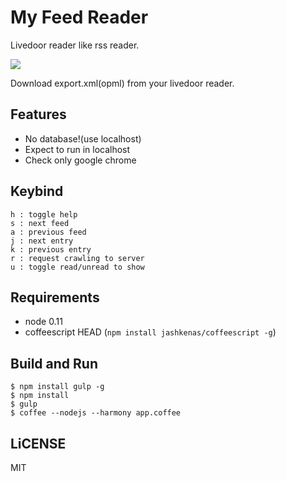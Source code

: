 # My Feed Reader

Livedoor reader like rss reader.

![](http://i.gyazo.com/4cf1110d8f659802c4d9446e19e70493.png)

Download export.xml(opml) from your livedoor reader.

## Features

- No database!(use localhost)
- Expect to run in localhost
- Check only google chrome

## Keybind

```
h : toggle help
s : next feed
a : previous feed
j : next entry
k : previous entry
r : request crawling to server
u : toggle read/unread to show
```

## Requirements

- node 0.11
- coffeescript HEAD (`npm install jashkenas/coffeescript -g`)

## Build and Run

```
$ npm install gulp -g
$ npm install
$ gulp
$ coffee --nodejs --harmony app.coffee
```

## LiCENSE

MIT
